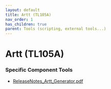```yaml
---
layout: default
title: Artt (TL105A)
nav_order: 1
has_children: true
parent: Tools (scripting, external tools...)
---
```

# Artt (TL105A)
### Specific Component Tools

- [ReleaseNotes_Artt_Generator.pdf](tools/ReleaseNotes_Artt_Generator.pdf)

